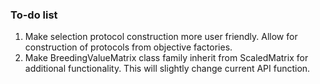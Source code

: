 ### To-do list

1) Make selection protocol construction more user friendly. Allow for construction of protocols from objective factories.
2) Make BreedingValueMatrix class family inherit from ScaledMatrix for additional functionality. This will slightly change current API function. 